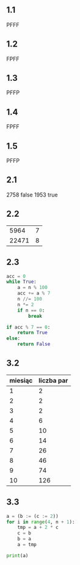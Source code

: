 ## 1.1
PFFF

## 1.2
FPFF

## 1.3
PFFP

## 1.4
FPFF

## 1.5
PFFP

## 2.1
2758 false
1953 true

## 2.2
|       |   |
| ----- | - |
| 5964  | 7 |
| 22471 | 8 |

## 2.3
```py
acc = 0
while True:
    a = n % 100
    acc += a % 7
    n //= 100
    n *= 2
    if n == 0:
        break

if acc % 7 == 0:
    return True
else:
    return False
```

## 3.2
| miesiąc | liczba par |
| -  | -   |
| 1  | 2   |
| 2  | 2   |
| 3  | 2   |
| 4  | 6   |
| 5  | 10  |
| 6  | 14  |
| 7  | 26  |
| 8  | 46  |
| 9  | 74  |
| 10 | 126 |

## 3.3
```py
a = (b := (c := 2))
for i in range(4, n + 1):
    tmp = a + 2 * c
    c = b
    b = a
    a = tmp

print(a)
```
